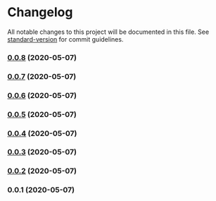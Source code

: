 # Changelog

All notable changes to this project will be documented in this file. See [standard-version](https://github.com/conventional-changelog/standard-version) for commit guidelines.

### [0.0.8](https://github.com/webartisans-es/nuxt-auth/compare/v0.0.7...v0.0.8) (2020-05-07)

### [0.0.7](https://github.com/webartisans-es/nuxt-auth/compare/v0.0.6...v0.0.7) (2020-05-07)

### [0.0.6](https://github.com/wartisans/nuxt-auth/compare/v0.0.5...v0.0.6) (2020-05-07)

### [0.0.5](https://github.com/wartisans/nuxt-auth/compare/v0.0.4...v0.0.5) (2020-05-07)

### [0.0.4](https://github.com/wartisans/nuxt-auth/compare/v0.0.3...v0.0.4) (2020-05-07)

### [0.0.3](https://github.com/wartisans/nuxt-auth/compare/v0.0.2...v0.0.3) (2020-05-07)

### [0.0.2](https://github.com/wartisans/nuxt-auth/compare/v0.0.1...v0.0.2) (2020-05-07)

### 0.0.1 (2020-05-07)
